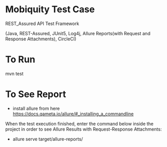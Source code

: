 # Mobiquity Test Case
REST_Assured API Test Framework 

(Java, REST-Assured, JUnit5, Log4j, Allure Reports(with Request and Response Attachments), CircleCI)

# To Run
mvn test

# To See Report
- install allure from here https://docs.qameta.io/allure/#_installing_a_commandline

When the test execution finished, enter the command below inside the project in order to see Allure Results with Request-Response Attachments:

- allure serve target/allure-reports/
